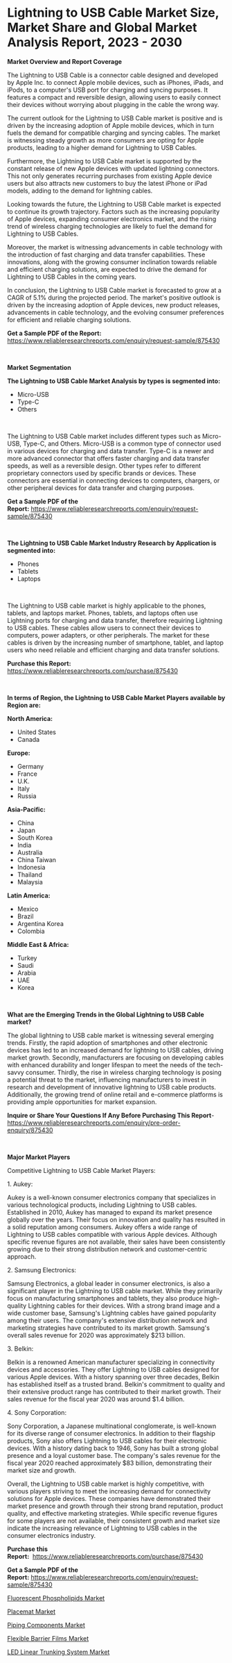 <p><h1>Lightning to USB Cable Market Size, Market Share and Global Market Analysis Report, 2023 - 2030</h1></p><p><strong>Market Overview and Report Coverage</strong></p>
<p><p>The Lightning to USB Cable is a connector cable designed and developed by Apple Inc. to connect Apple mobile devices, such as iPhones, iPads, and iPods, to a computer's USB port for charging and syncing purposes. It features a compact and reversible design, allowing users to easily connect their devices without worrying about plugging in the cable the wrong way.</p><p>The current outlook for the Lightning to USB Cable market is positive and is driven by the increasing adoption of Apple mobile devices, which in turn fuels the demand for compatible charging and syncing cables. The market is witnessing steady growth as more consumers are opting for Apple products, leading to a higher demand for Lightning to USB Cables.</p><p>Furthermore, the Lightning to USB Cable market is supported by the constant release of new Apple devices with updated lightning connectors. This not only generates recurring purchases from existing Apple device users but also attracts new customers to buy the latest iPhone or iPad models, adding to the demand for lightning cables.</p><p>Looking towards the future, the Lightning to USB Cable market is expected to continue its growth trajectory. Factors such as the increasing popularity of Apple devices, expanding consumer electronics market, and the rising trend of wireless charging technologies are likely to fuel the demand for Lightning to USB Cables.</p><p>Moreover, the market is witnessing advancements in cable technology with the introduction of fast charging and data transfer capabilities. These innovations, along with the growing consumer inclination towards reliable and efficient charging solutions, are expected to drive the demand for Lightning to USB Cables in the coming years.</p><p>In conclusion, the Lightning to USB Cable market is forecasted to grow at a CAGR of 5.1% during the projected period. The market's positive outlook is driven by the increasing adoption of Apple devices, new product releases, advancements in cable technology, and the evolving consumer preferences for efficient and reliable charging solutions.</p></p>
<p><strong>Get a Sample PDF of the Report:</strong> <a href="https://www.reliableresearchreports.com/enquiry/request-sample/875430">https://www.reliableresearchreports.com/enquiry/request-sample/875430</a></p>
<p>&nbsp;</p>
<p><strong>Market Segmentation</strong></p>
<p><strong>The Lightning to USB Cable Market Analysis by types is segmented into:</strong></p>
<p><ul><li>Micro-USB</li><li>Type-C</li><li>Others</li></ul></p>
<p>&nbsp;</p>
<p><p>The Lightning to USB Cable market includes different types such as Micro-USB, Type-C, and Others. Micro-USB is a common type of connector used in various devices for charging and data transfer. Type-C is a newer and more advanced connector that offers faster charging and data transfer speeds, as well as a reversible design. Other types refer to different proprietary connectors used by specific brands or devices. These connectors are essential in connecting devices to computers, chargers, or other peripheral devices for data transfer and charging purposes.</p></p>
<p><strong>Get a Sample PDF of the Report:</strong>&nbsp;<a href="https://www.reliableresearchreports.com/enquiry/request-sample/875430">https://www.reliableresearchreports.com/enquiry/request-sample/875430</a></p>
<p>&nbsp;</p>
<p><strong>The Lightning to USB Cable Market Industry Research by Application is segmented into:</strong></p>
<p><ul><li>Phones</li><li>Tablets</li><li>Laptops</li></ul></p>
<p>&nbsp;</p>
<p><p>The Lightning to USB cable market is highly applicable to the phones, tablets, and laptops market. Phones, tablets, and laptops often use Lightning ports for charging and data transfer, therefore requiring Lightning to USB cables. These cables allow users to connect their devices to computers, power adapters, or other peripherals. The market for these cables is driven by the increasing number of smartphone, tablet, and laptop users who need reliable and efficient charging and data transfer solutions.</p></p>
<p><strong>Purchase this Report:</strong>&nbsp; <a href="https://www.reliableresearchreports.com/purchase/875430">https://www.reliableresearchreports.com/purchase/875430</a></p>
<p>&nbsp;</p>
<p><strong>In terms of Region, the Lightning to USB Cable Market Players available by Region are:</strong></p>
<p>
    <p> <strong> North America: </strong>
        <ul>
            <li>United States</li>
            <li>Canada</li>
        </ul>
        </p> 
    <p> <strong> Europe: </strong>
        <ul>
            <li>Germany</li>
            <li>France</li>
            <li>U.K.</li>
            <li>Italy</li>
            <li>Russia</li>
        </ul>
        </p> 
    <p> <strong> Asia-Pacific: </strong>
        <ul>
            <li>China</li>
            <li>Japan</li>
            <li>South Korea</li>
            <li>India</li>
            <li>Australia</li>
            <li>China Taiwan</li>
            <li>Indonesia</li>
            <li>Thailand</li>
            <li>Malaysia</li>
        </ul>
        </p> 
    <p> <strong> Latin America: </strong>
        <ul>
            <li>Mexico</li>
            <li>Brazil</li>
            <li>Argentina Korea</li>
            <li>Colombia</li>
        </ul>
        </p> 
    <p> <strong> Middle East & Africa: </strong>
        <ul>
            <li>Turkey</li>
            <li>Saudi</li>
            <li>Arabia</li>
            <li>UAE</li>
            <li>Korea</li>
        </ul>
    </p>
    </p>
<p>&nbsp;</p>
<p><strong>What are the Emerging Trends in the Global Lightning to USB Cable market?</strong></p>
<p><p>The global lightning to USB cable market is witnessing several emerging trends. Firstly, the rapid adoption of smartphones and other electronic devices has led to an increased demand for lightning to USB cables, driving market growth. Secondly, manufacturers are focusing on developing cables with enhanced durability and longer lifespan to meet the needs of the tech-savvy consumer. Thirdly, the rise in wireless charging technology is posing a potential threat to the market, influencing manufacturers to invest in research and development of innovative lightning to USB cable products. Additionally, the growing trend of online retail and e-commerce platforms is providing ample opportunities for market expansion.</p></p>
<p><strong>Inquire or Share Your Questions If Any Before Purchasing This Report</strong>- <a href="https://www.reliableresearchreports.com/enquiry/pre-order-enquiry/875430">https://www.reliableresearchreports.com/enquiry/pre-order-enquiry/875430</a></p>
<p>&nbsp;</p>
<p><strong>Major Market Players</strong></p>
<p><p>Competitive Lightning to USB Cable Market Players:</p><p>1. Aukey:</p><p>Aukey is a well-known consumer electronics company that specializes in various technological products, including Lightning to USB cables. Established in 2010, Aukey has managed to expand its market presence globally over the years. Their focus on innovation and quality has resulted in a solid reputation among consumers. Aukey offers a wide range of Lightning to USB cables compatible with various Apple devices. Although specific revenue figures are not available, their sales have been consistently growing due to their strong distribution network and customer-centric approach.</p><p>2. Samsung Electronics:</p><p>Samsung Electronics, a global leader in consumer electronics, is also a significant player in the Lightning to USB cable market. While they primarily focus on manufacturing smartphones and tablets, they also produce high-quality Lightning cables for their devices. With a strong brand image and a wide customer base, Samsung's Lightning cables have gained popularity among their users. The company's extensive distribution network and marketing strategies have contributed to its market growth. Samsung's overall sales revenue for 2020 was approximately $213 billion.</p><p>3. Belkin:</p><p>Belkin is a renowned American manufacturer specializing in connectivity devices and accessories. They offer Lightning to USB cables designed for various Apple devices. With a history spanning over three decades, Belkin has established itself as a trusted brand. Belkin's commitment to quality and their extensive product range has contributed to their market growth. Their sales revenue for the fiscal year 2020 was around $1.4 billion.</p><p>4. Sony Corporation:</p><p>Sony Corporation, a Japanese multinational conglomerate, is well-known for its diverse range of consumer electronics. In addition to their flagship products, Sony also offers Lightning to USB cables for their electronic devices. With a history dating back to 1946, Sony has built a strong global presence and a loyal customer base. The company's sales revenue for the fiscal year 2020 reached approximately $83 billion, demonstrating their market size and growth.</p><p>Overall, the Lightning to USB cable market is highly competitive, with various players striving to meet the increasing demand for connectivity solutions for Apple devices. These companies have demonstrated their market presence and growth through their strong brand reputation, product quality, and effective marketing strategies. While specific revenue figures for some players are not available, their consistent growth and market size indicate the increasing relevance of Lightning to USB cables in the consumer electronics industry.</p></p>
<p><strong>Purchase this Report:</strong>&nbsp;&nbsp;<a href="https://www.reliableresearchreports.com/purchase/875430">https://www.reliableresearchreports.com/purchase/875430</a></p>
<p></p>
<p><strong>Get a Sample PDF of the Report:</strong>&nbsp;<a href="https://www.reliableresearchreports.com/enquiry/request-sample/875430">https://www.reliableresearchreports.com/enquiry/request-sample/875430</a></p>
<p><p><a href="https://www.linkedin.com/pulse/fluorescent-phospholipids-market-insights-players-forecast-x9isc/">Fluorescent Phospholipids Market</a></p><p><a href="https://medium.com/@juliecastro06/placemat-market-size-growth-forecast-2023-2030-4fd38265d66a">Placemat Market</a></p><p><a href="https://medium.com/@marieriley2012/piping-components-market-size-growth-forecast-2023-2030-8725a8ab3e8a">Piping Components Market</a></p><p><a href="https://issuu.com/reportprime-2/docs/flexible-barrier-films-market-size-2030.pptx?fr=xKAE9_zU1NQ">Flexible Barrier Films Market</a></p><p><a href="https://github.com/NorbertYates/Market-Research-Report-List-1/blob/main/led-linear-trunking-system-market.md">LED Linear Trunking System Market</a></p></p>